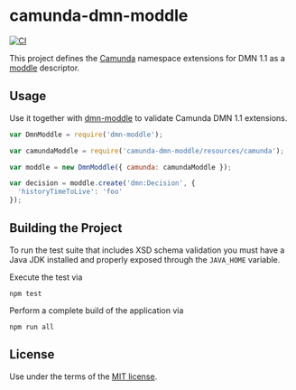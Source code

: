 # camunda-dmn-moddle

[![CI](https://github.com/camunda/camunda-dmn-moddle/workflows/CI/badge.svg)](https://github.com/camunda/camunda-dmn-moddle/actions?query=workflow%3ACI)

This project defines the [Camunda](https://camunda.org) namespace extensions for DMN 1.1 as a [moddle](https://github.com/bpmn-io/moddle) descriptor.


## Usage

Use it together with [dmn-moddle](https://github.com/bpmn-io/dmn-moddle) to validate Camunda DMN 1.1 extensions.

```javascript
var DmnModdle = require('dmn-moddle');

var camundaModdle = require('camunda-dmn-moddle/resources/camunda');

var moddle = new DmnModdle({ camunda: camundaModdle });

var decision = moddle.create('dmn:Decision', {
  'historyTimeToLive': 'foo'
});
```


## Building the Project

To run the test suite that includes XSD schema validation you must have a Java JDK installed and properly exposed through the `JAVA_HOME` variable.

Execute the test via

```
npm test
```

Perform a complete build of the application via

```
npm run all
```


## License

Use under the terms of the [MIT license](http://opensource.org/licenses/MIT).

